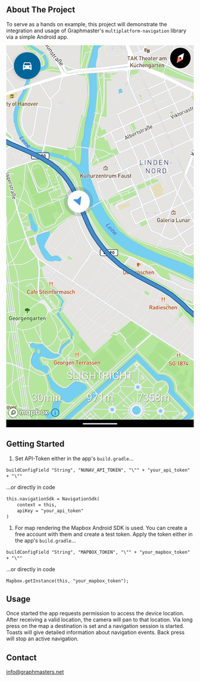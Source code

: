 ## About The Project

To serve as a hands on example, this project will demonstrate the integration and usage of Graphmaster's `multiplatform-navigation` library via a simple Android app.

![Preview](https://github.com/Graphmasters/navigation-android-example/blob/main/preview.png)

## Getting Started

1. Set API-Token either in the app's `build.gradle`...
```
buildConfigField "String", "NUNAV_API_TOKEN", "\"" + "your_api_token" + "\""
```
...or directly in code
```
this.navigationSdk = NavigationSdk(
    context = this,
    apiKey = "your_api_token"
)
```

1. For map rendering the Mapbox Android SDK is used. You can create a free account with them and create a test token. Apply the token either in the app's `build.gradle`...
```
buildConfigField "String", "MAPBOX_TOKEN", "\"" + "your_mapbox_token" + "\""
```
...or directly in code
```
Mapbox.getInstance(this, "your_mapbox_token");
```

## Usage
Once started the app requests permission to access the device location. After receiving a valid location, the camera will pan to that location.
Via long press on the map a destination is set and a navigation session is started. Toasts will give detailed information about navigation events.
Back press will stop an active navigation.

## Contact
info@graphmasters.net

